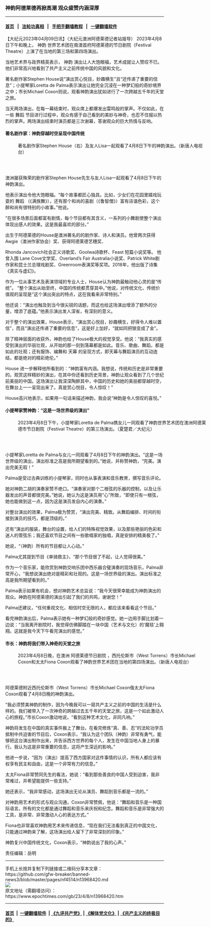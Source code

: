 ### 神韵阿德莱德再掀高潮 观众盛赞内涵深厚
------------------------

#### [首页](https://github.com/gfw-breaker/banned-news3/blob/master/README.md) &nbsp;&nbsp;|&nbsp;&nbsp; [法轮功真相](https://github.com/begood0513/basic/blob/master/README.md)  &nbsp;&nbsp;|&nbsp;&nbsp; [手把手翻墙教程](https://github.com/gfw-breaker/guides/wiki)  &nbsp;&nbsp;|&nbsp;&nbsp; [一键翻墙软件](https://github.com/gfw-breaker/nogfw/blob/master/README.md)  



<div><p>
 【大纪元2023年04月09日讯】（大纪元澳洲阿德莱德记者站报导） 2023年4月8日下午和晚上，
 <ok href="https://www.epochtimes.com/gb/tag/%E7%A5%9E%E9%9F%B5.html">
  神韵
 </ok>
 世界艺术团在南澳首府阿德莱德的节日剧院（Festival Theatre）上演了在当地的第三场和第四场演出。
</p>
<p>
 当地艺术界与政界精英表示，
 <ok href="https://www.epochtimes.com/gb/tag/%E7%A5%9E%E9%9F%B5.html">
  神韵
 </ok>
 演出让人大饱眼福，艺术成就让人赞叹不巳。他们非常高兴地看到了共产主义之前传统中国的风貌和文化。
</p>
<p>
 著名剧作家Stephen House说“演出赏心悦目，妙趣横生”且“还传递了重要的信息”；小提琴家Loretta de Palma表示演出让她完全沉浸在一种梦幻般的奇妙境界之中；市长Michael Coxon则说，观看神韵演出犹如进行了一次跨越五千年的天堂之旅。
</p>
<p>
 当天两场演出，在每一幕结束时，观众席上都爆发出雷鸣般的掌声。不仅如此，在一些
 <ok href="https://www.epochtimes.com/gb/tag/%E8%88%9E%E8%B9%88.html">
  舞蹈
 </ok>
 节目进行过程中，观众有感于自己看到的美妙与神奇，也忍不住报以热烈的掌声。两场演出结束时演员都是三次谢幕，答谢观众的巨大热情与反响。
</p>
<h4>
 著名剧作家：神韵穿越时空呈现中国传统
</h4>
<figure aria-describedby="caption-attachment-13968426" class="wp-caption aligncenter" id="attachment_13968426" style="width: 600px">
 <ok href="https://i.epochtimes.com/assets/uploads/2023/04/id13968426-43-20230408-130pm-Adelaide-NTD-Stephen-House.jpg" target="_blank">
  <img alt="" class="size-large wp-image-13968426" src="https://i.epochtimes.com/assets/uploads/2023/04/id13968426-43-20230408-130pm-Adelaide-NTD-Stephen-House-600x400.jpg"/>
 </ok>
 <br/><figcaption class="wp-caption-text" id="caption-attachment-13968426">
  著名剧作家Stephen House（右）及友人Lisa一起观看了4月8日下午的神韵演出。（新唐人电视台）
 </figcaption><br/>
</figure><br/>
<p>
 澳洲屡获殊荣的剧作家Stephen House先生与友人Lisa一起观看了4月8日下午的神韵演出。
</p>
<p>
 他表示演出令他大饱眼福。“每个故事都匠心独具。比如，少女们在花园里嬉戏玩耍的
 <ok href="https://www.epochtimes.com/gb/tag/%E8%88%9E%E8%B9%88.html">
  舞蹈
 </ok>
 （《满族舞》），还有那个和尚的喜剧（《鲁智僧》）富有诙谐色彩，这个醉和尚有很特别的小故事。”他说。
</p>
<p>
 “在很多场景后面都富有剧情，每个节目都有其含义，一系列的小舞剧使整个演出体现出感人的效果。这是我最喜欢的部分。”
</p>
<p>
 出生于阿德莱德的House是澳洲著名的的剧作家、诗人和演员。他曾两次获得 Awgie（澳洲作家协会）奖、获得阿德莱德艺穗奖、
</p>
<p>
 Rhonda Jancovich社会正义诗歌奖、Goolwa诗歌杯、Feast 短篇小说奖等。 他曾入围 Lane Cove文学奖、Overland’s Fair Australia小说奖、Patrick White剧作家和昆士兰总理戏剧奖、Greenroom表演奖等奖项。2018年，他出版了诗集《真实与虚幻》。
</p>
<p>
 作为一位从事艺术及表演领域的专业人士，House认为神韵最触动他心灵的是“传统”。 “整个演出从始至终，中国的传统都贯穿其中。”他说，对传统文化、传统价值观的呈现是“这个演出突出的特点，这在我看来非常特别。”
</p>
<p>
 他还说：“演出也触及到当今很尖锐的话题，而这也给这场演出增添了额外的分量，增添了底蕴。”他表示演出发人深省，有深刻的意义。
</p>
<p>
 对于整个的演出效果，House表示，“演出赏心悦目，妙趣横生，好得令人难以置信”，而且“演出还传递了重要的信息”，这是好上加好，“就如同把银变成了金”。
</p>
<p>
 除了精神层面的收获外，神韵也给了House极大的视觉享受。他说：“我真实的感受到演出的华丽壮观，从开始的那一刻到落幕都是如此。音乐、歌曲、舞蹈，都是如此的壮观；还有服饰、编舞和
 <ok href="https://www.epochtimes.com/gb/tag/%E5%A4%A9%E5%B9%95.html">
  天幕
 </ok>
 的呈现方式，即天幕与舞蹈演员的互动连结，都是绝对的精彩绝伦。”
</p>
<p>
 House 进一步解释他所看到的：“神韵富有内涵。我想说，传统和历史是非常重要的。观赏这样精妙的演出，在其中你还看到历史背景，神韵让观众看到了几个世纪前美丽的中国。这场演出让我深深陶醉其中，中国的历史和她的美丽都穿越时空，在舞台上一一呈现出来了。真是赏心悦目，令人惊叹！”
</p>
<p>
 House高兴地表示，如果用一句话来描述神韵，我会说“神韵是令人惊叹的喜悦。”
</p>
<h4>
 小提琴家赞神韵：“这是一场世界级的演出”
</h4>
<figure aria-describedby="caption-attachment-13968427" class="wp-caption aligncenter" id="attachment_13968427" style="width: 600px">
 <ok href="https://i.epochtimes.com/assets/uploads/2023/04/id13968427-14-20230408-130pm-Adelaide-Rachel-xxxxx-Classical-violinist.jpg" target="_blank">
  <img alt="" class="size-large wp-image-13968427" src="https://i.epochtimes.com/assets/uploads/2023/04/id13968427-14-20230408-130pm-Adelaide-Rachel-xxxxx-Classical-violinist-600x400.jpg"/>
 </ok>
 <br/><figcaption class="wp-caption-text" id="caption-attachment-13968427">
  2023年4月8日下午，小提琴家Loretta de Palma携女儿一同观看了神韵世界艺术团在澳洲阿德莱德市节日剧院（Festival Theatre）的第三场演出。（夏楚君／大纪元）
 </figcaption><br/>
</figure><br/>
<p>
 小提琴家Loretta de Palma与女儿一同观看了4月8日下午的神韵演出。“这是一场世界级的演出，演出标准之高是我所期望看到的。”她说，并称赞神韵，“完美。演出完美无瑕！”
</p>
<p>
 Palma是受过古典训练的小提琴家，同时也从事表演和音乐教育，撰写音乐评论。
</p>
<p>
 她对神韵二胡的演奏家赞不绝口。“演奏家对那个二根弦的乐器的控制，以及让乐器发出的声音都很完美。”她说，她认为这是演员用“心”所致，“即使只有一根弦，她也能做到这一点，因为这是演员发自内心的演奏。”
</p>
<p>
 对整台演出的效果，Palma极为赞赏，“演出完美、精致。从舞蹈编排、时间的衔接到演员的技巧，都是顶级的。”
</p>
<p>
 还有“演出的服装，舞台的设置，给人们的特殊视觉效果，以及那些艳丽的色彩和迷人的管弦乐；我还喜欢节目之间有一些歌唱家的独唱，真是安排的精美极了。”
</p>
<p>
 她说，“（神韵）所有的节目都让人心动。”
</p>
<p>
 Palma尤其提到节目《单骑救主》，“那个节目很了不起，让人觉得很美。”
</p>
<p>
 作为一个音乐家，能欣赏到神韵交响乐团中西乐器合璧演奏的现场音乐，Palma非常开心，“我想说演出绝对是精彩和壮观的。这是一场世界级的演出。演出标准之高是我所期望看到的。”
</p>
<p>
 Palma表示如果有机会，想对神韵艺术总监说：“我今天很荣幸能成为神韵演出的观众。神韵在阿德莱德的演出引起了我们的共鸣，谢谢您！”
</p>
<p>
 Palma还建议，“任何重视文化、相信时空无限的人，都应该来看看这个节目。”
</p>
<p>
 看完神韵演出后，Palma表示她有一种梦幻般的奇妙感觉。她一边用手脚比划着一边说：“当我离开剧院时，我觉得仿佛脚踏在一块中国（艺术与文化）的‘魔毯’上翱翔。这就是我今天下午看完演出的感觉。”
</p>
<h4>
 市长：神韵将我们带入神奇的天堂之旅
</h4>
<figure aria-describedby="caption-attachment-13968429" class="wp-caption aligncenter" id="attachment_13968429" style="width: 600px">
 <ok href="https://i.epochtimes.com/assets/uploads/2023/04/id13968429-42-20230408-730pm-Adelaide-NTD-Michael-Coxon-Mayor.jpg" target="_blank">
  <img alt="" class="size-large wp-image-13968429" src="https://i.epochtimes.com/assets/uploads/2023/04/id13968429-42-20230408-730pm-Adelaide-NTD-Michael-Coxon-Mayor-600x400.jpg"/>
 </ok>
 <br/><figcaption class="wp-caption-text" id="caption-attachment-13968429">
  2023年4月8日晚，在澳洲
  <ok href="https://www.epochtimes.com/gb/tag/%E9%98%BF%E5%BE%B7%E8%8E%B1%E5%BE%B7%E8%8A%82%E6%97%A5%E5%89%A7%E9%99%A2.html">
   阿德莱德节日剧院
  </ok>
  ，西托伦斯市（West Torrens）市长Michael Coxon和太太Fiona Coxon观看了神韵世界艺术团在当地的第四场演出。（新唐人电视台）
 </figcaption><br/>
</figure><br/>
<p>
 阿德莱德附近西托伦斯市（West Torrens）市长Michael Coxon偕太太Fiona Coxon观看了4月8日晚的神韵演出。
</p>
<p>
 “我必须赞美神韵的制作，因为今晚我可以一窥共产主义之前的中国的生活是什么样的。我们被带入了一次神奇的跨越过去五千年的天堂之旅，这是一个如此激动人心的旅程。”市长Coxon激动地说，“看到这种艺术文化，非同凡响。”
</p>
<p>
 神韵将发生在中国的真实事件搬上了舞台。在看完修炼“真、善、忍”的法轮功学员抵制中共迫害的节目后，Coxon表示，“我认为这个团队（神韵）非常有勇气，能够把这台演出制作出来，并告诉西方世界的每个人，发生在中国当地人身上的暴行。我认为这是非常重要的信息，这将产生深远的影响。”
</p>
<p>
 他进一步说，“因为（演出）提高了西方国家对这件事情的认识，所有人都应该有权享有民主和自由，这是一个非常有力的信息。”
</p>
<p>
 太太Fiona非常赞同先生的看法，她说：“看到那些善良的中国人受到迫害，我非常难过，并希望能提供一些支持。”
</p>
<p>
 她还表示，“我非常感动，这场演出无论从演员、舞蹈到音乐都是一流的。”
</p>
<p>
 对神韵用艺术的形式与观众沟通，Coxon非常赞佩，他说：“舞蹈和音乐是一种国际语言。所有的文化都是通过舞蹈和音乐来庆祝和纪念。舞蹈和音乐是非常强大的工具，是非常、非常激动人心的表达方式。”
</p>
<p>
 Fiona也非常喜欢神韵用艺术来传递信息，“现在我们无法看到真正的中国文化，只能通过神韵来了解，这场演出给人留下了非常深刻的印象。”
</p>
<p>
 神韵复兴中国传统文化，Coxon表示，“神韵说出了我的心声。”
</p>
<p>
 责任编辑：岳明
</p>
</div>
<hr/>
手机上长按并复制下列链接或二维码分享本文章：<br/>
https://github.com/gfw-breaker/banned-news3/blob/master/pages/nf4514/n13968420.md <br/>
<a href='https://github.com/gfw-breaker/banned-news3/blob/master/pages/nf4514/n13968420.md'><img src='https://github.com/gfw-breaker/banned-news3/blob/master/pages/nf4514/n13968420.md.png'/></a> <br/>
原文地址（需翻墙访问）：https://www.epochtimes.com/gb/23/4/8/n13968420.htm


------------------------
#### [首页](https://github.com/gfw-breaker/banned-news3/blob/master/README.md) &nbsp;|&nbsp; [一键翻墙软件](https://github.com/gfw-breaker/nogfw/blob/master/README.md) &nbsp;| [《九评共产党》](https://github.com/gfw-breaker/9ping.md/blob/master/README.md#九评之一评共产党是什么) | [《解体党文化》](https://github.com/gfw-breaker/jtdwh.md/blob/master/README.md) | [《共产主义的终极目的》](https://github.com/gfw-breaker/gczydzjmd.md/blob/master/README.md)


<img src='http://gfw-breaker.win/banned-news3/pages/nf4514/n13968420.md' width='0px' height='0px'/>